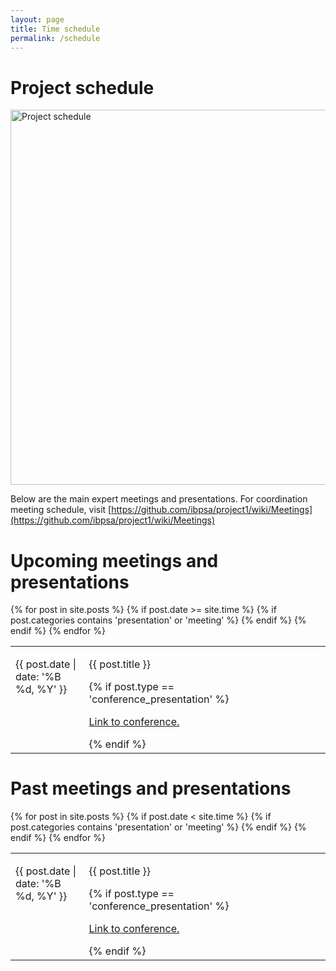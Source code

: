 ```yaml
---
layout: page
title: Time schedule
permalink: /schedule
---
```


# Project schedule

<img src="{{ site.url }}/assets/img/project_schedule.png" alt="Project schedule"
width="600px">

Below are the main expert meetings and presentations.
For coordination meeting schedule, visit
[https://github.com/ibpsa/project1/wiki/Meetings](https://github.com/ibpsa/project1/wiki/Meetings)


# Upcoming meetings and presentations

<table>
  {% for post in site.posts %}
  {% if post.date >= site.time %}
  {% if post.categories contains 'presentation' or 'meeting' %}
  <tr valign="top">
  <td width="150pt">
  <p>{{ post.date | date: '%B %d, %Y' }}</p>
  </td>
  <td width="500pt">
  <p>
  {{ post.title }}
  </p>
  {% if post.type == 'conference_presentation' %}
  <p>
  <a href="{{ post.link }}">Link to conference.</a>
  </p>
  {% endif %}
  </td>
    <td>
    <a class="btn btn-primary btn"
                style="color:white;text-decoration:none"
                href="{{ site.baseurl }}{{ post.url }}">
                Read more</a>
    </td>
    </tr>
  {% endif %}
  {% endif %}
  {% endfor %}
</table>

# Past meetings and presentations

<table>
  {% for post in site.posts %}
  {% if post.date < site.time %}
    {% if post.categories contains 'presentation' or 'meeting' %}
    <tr valign="top">
    <td width="150pt">
    <p>{{ post.date | date: '%B %d, %Y' }}</p>
    </td>
    <td width="500pt">
    <p>
    {{ post.title }}
    </p>
    {% if post.type == 'conference_presentation' %}
    <p>
    <a href="{{ post.link }}">Link to conference.</a>
    </p>
    {% endif %}
    </td>
      <td>
      <a class="btn btn-primary btn"
                style="color:white;text-decoration:none"
                href="{{ site.baseurl }}{{ post.url }}">
                Read more</a>
    </td>
    </tr>
  {% endif %}
  {% endif %}
  {% endfor %}
</table>

